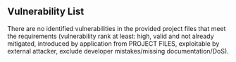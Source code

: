 ## Vulnerability List

There are no identified vulnerabilities in the provided project files that meet the requirements (vulnerability rank at least: high, valid and not already mitigated, introduced by application from PROJECT FILES, exploitable by external attacker, exclude developer mistakes/missing documentation/DoS).
